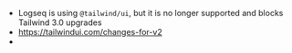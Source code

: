 - Logseq is using `@tailwind/ui`, but it is no longer supported and blocks Tailwind 3.0 upgrades
- https://tailwindui.com/changes-for-v2
-